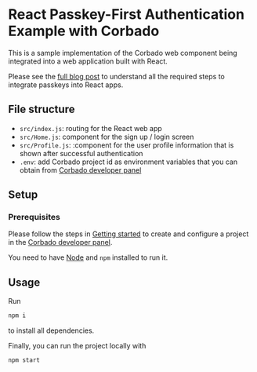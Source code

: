 # React Passkey-First Authentication Example with Corbado

This is a sample implementation of the Corbado web component being integrated into a web application built with React.

Please see the [full blog post](https://www.corbado.com/blog/react-passkeys) to understand all the required steps to integrate passkeys into React apps.

## File structure

- `src/index.js`: routing for the React web app
- `src/Home.js`: component for the sign up / login screen
- `src/Profile.js`: :component for the user profile information that is shown after successful authentication
- `.env`: add Corbado project id as environment variables that you can obtain
  from [Corbado developer panel](https://app.corbado.com/signin#register)

## Setup

### Prerequisites

Please follow the steps in [Getting started](https://docs.corbado.com/overview/getting-started) to create and configure
a project in the [Corbado developer panel](https://app.corbado.com/signin#register).

You need to have [Node](https://nodejs.org/en/download) and `npm` installed to run it.

## Usage

Run

```bash
npm i
```

to install all dependencies.

Finally, you can run the project locally with

```bash
npm start
```
